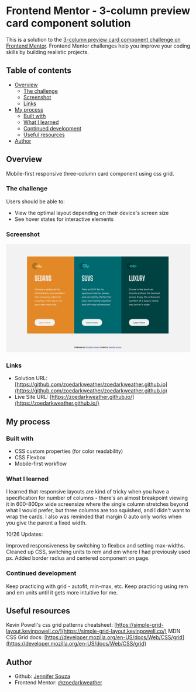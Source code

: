 # Frontend Mentor - 3-column preview card component solution

This is a solution to the [3-column preview card component challenge on Frontend Mentor](https://www.frontendmentor.io/challenges/3column-preview-card-component-pH92eAR2-). Frontend Mentor challenges help you improve your coding skills by building realistic projects.

## Table of contents

- [Overview](#overview)
  - [The challenge](#the-challenge)
  - [Screenshot](#screenshot)
  - [Links](#links)
- [My process](#my-process)
  - [Built with](#built-with)
  - [What I learned](#what-i-learned)
  - [Continued development](#continued-development)
  - [Useful resources](#useful-resources)
- [Author](#author)

## Overview

Mobile-first responsive three-column card component using css grid.

### The challenge

Users should be able to:

- View the optimal layout depending on their device's screen size
- See hover states for interactive elements

### Screenshot

![](./screenshot.png)

### Links

- Solution URL: [https://github.com/zoedarkweather/zoedarkweather.github.io](https://github.com/zoedarkweather/zoedarkweather.github.io)
- Live Site URL: [https://zoedarkweather.github.io/](https://zoedarkweather.github.io/)

## My process

### Built with

- CSS custom properties (for color readability)
- CSS Flexbox
- Mobile-first workflow

### What I learned

I learned that responsive layouts are kind of tricky when you have a specification for number of columns - there's an almost breakpoint viewing it in 600-800px wide screensize where the single column stretches beyond what I would prefer, but three columns are too squished, and I didn't want to wrap the cards. I also was reminded that margin 0 auto only works when you give the parent a fixed width.  

10/26 Updates:  

Improved responsiveness by switching to flexbox and setting max-widths. Cleaned up CSS, switching units to rem and em where I had previously used px. Added border radius and centered component on page.  

### Continued development

Keep practicing with grid - autofit, min-max, etc. Keep practicing using rem and em units until it gets more intuitive for me.

## Useful resources

Kevin Powell's css grid patterns cheatsheet: [https://simple-grid-layout.kevinpowell.co/](https://simple-grid-layout.kevinpowell.co/)
MDN CSS Grid docs: [https://developer.mozilla.org/en-US/docs/Web/CSS/grid](https://developer.mozilla.org/en-US/docs/Web/CSS/grid)

## Author

- Github: [Jennifer Souza](https://github.com/zoedarkweather)
- Frontend Mentor: [@zoedarkweather](https://www.frontendmentor.io/profile/zoedarkweather)
